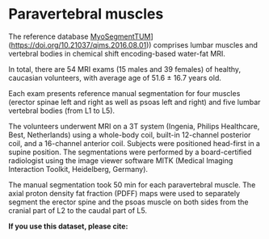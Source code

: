 # Paravertebral muscles

The reference database [MyoSegmentTUM]([https://doi.org/10.1186/s12891-019-2528-x)](https://doi.org/10.21037/qims.2016.08.01)) comprises lumbar muscles and vertebral bodies in chemical shift encoding-based water-fat MRI.

In total, there are 54 MRI exams (15 males and 39 females) of healthy, caucasian volunteers, with average age of 51.6 $\pm$ 16.7 years old.

Each exam presents reference manual segmentation for four muscles (erector spinae left and right as well as psoas left and right) and five lumbar vertebral bodies (from L1 to L5).


The volunteers underwent MRI on a 3T system (Ingenia, Philips Healthcare, Best, Netherlands) using a whole-body coil, built-in 12-channel posterior coil, and a 16-channel anterior coil. 
Subjects were positioned head-first in a supine position.
The segmentations were performed by a board-certified radiologist using the image viewer software MITK (Medical Imaging Interaction Toolkit, Heidelberg, Germany).


The manual segmentation took 50 min for each paravertebral muscle.
The axial proton density fat fraction (PDFF) maps were used to separately segment the erector spine and the psoas muscle on both sides from the cranial part of L2 to the caudal part of L5.

**If you use this dataset, please cite:**

